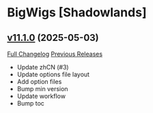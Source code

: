 # BigWigs [Shadowlands]

## [v11.1.0](https://github.com/BigWigsMods/BigWigs_Shadowlands/tree/v11.1.0) (2025-05-03)
[Full Changelog](https://github.com/BigWigsMods/BigWigs_Shadowlands/compare/v11.0.2...v11.1.0) [Previous Releases](https://github.com/BigWigsMods/BigWigs_Shadowlands/releases)

- Update zhCN (#3)  
- Update options file layout  
- Add option files  
- Bump min version  
- Update workflow  
- Bump toc  
